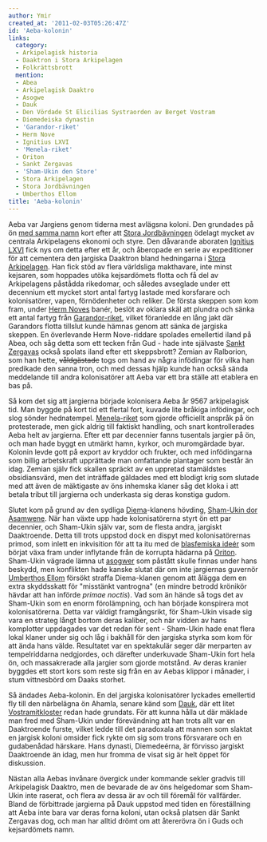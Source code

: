 ```yaml
---
author: Ymir
created_at: '2011-02-03T05:26:47Z'
id: 'Aeba-kolonin'
links:
  category:
  - Arkipelagisk historia
  - Daaktron i Stora Arkipelagen
  - Folkrättsbrott
  mention:
  - Abea
  - Arkipelagisk Daaktro
  - Asogwe
  - Dauk
  - Den Vördade St Elicilias Systraorden av Berget Vostram
  - Diemedeiska dynastin
  - 'Garandor-riket'
  - Herm Nove
  - Ignitius LXVI
  - 'Menela-riket'
  - Oriton
  - Sankt Zergavas
  - 'Sham-Ukin den Store'
  - Stora Arkipelagen
  - Stora Jordbävningen
  - Umberthos Ellom
title: 'Aeba-kolonin'
---
```


Aeba var Jargiens genom tiderna mest avlägsna koloni. Den grundades på ön [med samma namn] kort
efter att [Stora Jordbävningen] ödelagt mycket av centrala Arkipelagens ekonomi och styre. Den
dåvarande aboraten [Ignitius LXVI] fick nys om detta efter ett år, och åberopade en serie av
expeditioner för att cementera den jargiska Daaktron bland hedningarna i [Stora Arkipelagen]. Han
fick stöd av flera världsliga makthavare, inte minst kejsaren, som hoppades utöka kejsardömets
flotta och få del av Arkipelagens påstådda rikedomar, och således avseglade under ett decennium ett
mycket stort antal fartyg lastade med korsfarare och kolonisatörer, vapen, förnödenheter och
reliker. De första skeppen som kom fram, under [Herm Noves] banér, beslöt av oklara skäl att plundra
och sänka ett antal fartyg från [Garandor-riket], vilket föranledde en lång jakt där Garandors
flotta tillslut kunde hämnas genom att sänka de jargiska skeppen. En överlevande Herm Nove-riddare
spolades emellertid iland på Abea, och såg detta som ett tecken från Gud - hade inte självaste
[Sankt Zergavas] också spolats iland efter ett skeppsbrott? Zemian av Ralborion, som han hette,
~~våldgästade~~ togs om hand av några infödingar för vilka han predikade den sanna tron, och med
dessas hjälp kunde han också sända meddelande till andra kolonisatörer att Aeba var ett bra ställe
att etablera en bas på.

Så kom det sig att jargierna började kolonisera Aeba år 9567 arkipelagisk tid. Man byggde på kort
tid ett flertal fort, kuvade lite bråkiga infödingar, och slog sönder hednatempel. [Menela-riket]
som gjorde officiellt anspråk på ön protesterade, men gick aldrig till faktiskt handling, och snart
kontrollerades Aeba helt av jargierna. Efter ett par decennier fanns tusentals jargier på ön, och
man hade byggt en utmärkt hamn, kyrkor, och muromgärdade byar. Kolonin levde gott på export av
kryddor och frukter, och med infödingarna som billig arbetskraft upprättade man omfattande plantager
som består än idag. Zemian själv fick skallen spräckt av en uppretad stamäldstes obsidiansvärd, men
det inträffade gäldades med ett blodigt krig som slutade med att även de mäktigaste av öns inhemska
klaner såg det kloka i att betala tribut till jargierna och underkasta sig deras konstiga gudom.

Slutet kom på grund av den sydliga [Diema]-klanens hövding, [Sham-Ukin dor Asamwene]. När han växte
upp hade kolonisatörerna styrt ön ett par decennier, och Sham-Ukin själv var, som de flesta andra,
jargiskt Daaktroende. Detta till trots uppstod dock en dispyt med kolonisatörernas primod, som
inlett en inkvisition för att ta itu med de [blasfemiska ideér] som börjat växa fram under
inflytande från de korrupta hädarna på [Oriton]. Sham-Ukin vägrade lämna ut [asogwer] som påstått
skulle finnas under hans beskydd, men konflikten hade kanske slutat där om inte jargiernas guvernör
[Umberthos Ellom] försökt straffa Diema-klanen genom att ålägga dem en extra skyddsskatt för
"misstänkt vantrogna" (en mindre betrodd krönikör hävdar att han införde *primae noctis*). Vad som
än hände så togs det av Sham-Ukin som en enorm förolämpning, och han började konspirera mot
kolonisatörerna. Detta var väldigt framgångsrikt, för Sham-Ukin visade sig vara en strateg långt
bortom deras kaliber, och när vidden av hans komplotter uppdagades var det redan för sent -
Sham-Ukin hade enat flera lokal klaner under sig och låg i bakhåll för den jargiska styrka som kom
för att ända hans välde. Resultatet var en spektakulär seger där merparten av tempelriddarna
nedgjordes, och därefter underkuvade Sham-Ukin fort hela ön, och massakrerade alla jargier som
gjorde motstånd. Av deras kranier byggdes ett stort kors som reste sig från en av Aebas klippor i
månader, i stum vittnesbörd om Daaks storhet.

Så ändades Aeba-kolonin. En del jargiska kolonisatörer lyckades emellertid fly till den närbelägna
ön Ahamla, senare känd som [Dauk], där ett litet [Vostramitkloster] redan hade grundats. För att
kunna hålla ut där mäklade man fred med Sham-Ukin under förevändning att han trots allt var en
Daaktroende furste, vilket ledde till det paradoxala att mannen som slaktat en jargisk koloni
omsider fick rykte om sig som trons försvarare och en gudabenådad härskare. Hans dynasti,
Diemedeérna, är förvisso jargiskt Daaktroende än idag, men hur fromma de visat sig är helt öppet för
diskussion.

Nästan alla Aebas invånare övergick under kommande sekler gradvis till Arkipelagisk Daaktro, men de
bevarade de av öns helgedomar som Sham-Ukin inte raserat, och flera av dessa är av och till föremål
för vallfärder. Bland de förbittrade jargierna på Dauk uppstod med tiden en föreställning att Aeba
inte bara var deras forna koloni, utan också platsen där Sankt Zergavas dog, och man har alltid
drömt om att återerövra ön i Guds och kejsardömets namn.

  [med samma namn]: Abea
  [Stora Jordbävningen]: Stora_Jordbävningen
  [Ignitius LXVI]: Ignitius_LXVI
  [Stora Arkipelagen]: Stora_Arkipelagen
  [Herm Noves]: Herm_Nove
  [Garandor-riket]: Garandor-riket
  [Sankt Zergavas]: Sankt_Zergavas
  [Menela-riket]: Menela-riket
  [Diema]: Diemedeiska_dynastin
  [Sham-Ukin dor Asamwene]: Sham-Ukin_den_Store
  [blasfemiska ideér]: Arkipelagisk_Daaktro
  [Oriton]: Oriton
  [asogwer]: Asogwe
  [Umberthos Ellom]: Umberthos_Ellom
  [Dauk]: Dauk
  [Vostramitkloster]: Den_Vördade_St_Elicilias_Systraorden_av_Berget_Vostram